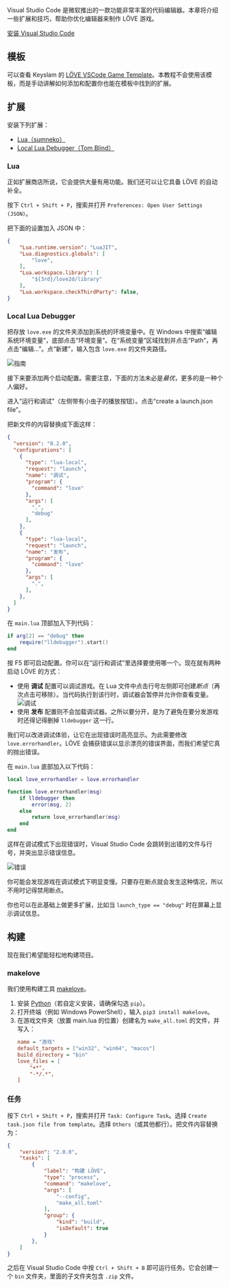 Visual Studio Code 是微软推出的一款功能非常丰富的代码编辑器。本章将介绍一些扩展和技巧，帮助你优化编辑器来制作 LÖVE 游戏。

[安装 Visual Studio Code](https://code.visualstudio.com/)

## 模板

可以查看 Keyslam 的 [LÖVE VSCode Game Template](https://github.com/Keyslam/LOVE-VSCode-Game-Template)。本教程不会使用该模板，而是手动讲解如何添加和配置你也能在模板中找到的扩展。

## 扩展

安装下列扩展：

- [Lua（sumneko）](https://marketplace.visualstudio.com/items?itemName=sumneko.lua)
- [Local Lua Debugger（Tom Blind）](https://marketplace.visualstudio.com/items?itemName=tomblind.local-lua-debugger-vscode)

### Lua

正如扩展商店所说，它会提供大量有用功能。我们还可以让它具备 LÖVE 的自动补全。

按下 `Ctrl + Shift + P`，搜索并打开 `Preferences: Open User Settings (JSON)`。

把下面的设置加入 JSON 中：

```json
{
    "Lua.runtime.version": "LuaJIT",
    "Lua.diagnostics.globals": [
        "love",
    ],
    "Lua.workspace.library": [
        "${3rd}/love2d/library"
    ],
    "Lua.workspace.checkThirdParty": false,
}
```

### Local Lua Debugger

把存放 `love.exe` 的文件夹添加到系统的环境变量中。在 Windows 中搜索“编辑系统环境变量”，底部点击“环境变量”。在“系统变量”区域找到并点击“Path”，再点击“编辑…”。点“新建”，输入包含 `love.exe` 的文件夹路径。

![指南](/images/book/bonus/vscode/lovepath.gif)

接下来要添加两个启动配置。需要注意，下面的方法未必是*最优*，更多的是一种个人偏好。

进入“运行和调试”（左侧带有小虫子的播放按钮）。点击“create a launch.json file”。

把新文件的内容替换成下面这样：

```json
{
  "version": "0.2.0",
  "configurations": [
    {
      "type": "lua-local",
      "request": "launch",
      "name": "调试",
      "program": {
        "command": "love"
      },
      "args": [
        ".",
        "debug"
      ],
    },
    {
      "type": "lua-local",
      "request": "launch",
      "name": "发布",
      "program": {
        "command": "love"
      },
      "args": [
        ".",
      ],
    },
  ]
}
```

在 `main.lua` 顶部加入下列代码：

```lua
if arg[2] == "debug" then
    require("lldebugger").start()
end
```

按 F5 即可启动配置。你可以在“运行和调试”里选择要使用哪一个。现在就有两种启动 LÖVE 的方式：

- 使用 **调试** 配置可以调试游戏。在 Lua 文件中点击行号左侧即可创建*断点*（再次点击可移除）。当代码执行到该行时，调试器会暂停并允许你查看变量。![调试](/images/book/bonus/vscode/debugging.png)
- 使用 **发布** 配置则不会加载调试器。之所以要分开，是为了避免在要分发游戏时还得记得删掉 `lldebugger` 这一行。

我们可以改进调试体验，让它在出现错误时高亮显示。为此需要修改 `love.errorhandler`。LÖVE 会捕获错误以显示漂亮的错误界面，而我们希望它真的抛出错误。

在 `main.lua` 底部加入以下代码：

```lua
local love_errorhandler = love.errorhandler

function love.errorhandler(msg)
    if lldebugger then
        error(msg, 2)
    else
        return love_errorhandler(msg)
    end
end
```

这样在调试模式下出现错误时，Visual Studio Code 会跳转到出错的文件与行号，并突出显示错误信息。

![错误](/images/book/bonus/vscode/error.png)

你可能会发现游戏在调试模式下明显变慢。只要存在断点就会发生这种情况，所以不用时记得禁用断点。

你也可以在此基础上做更多扩展，比如当 `launch_type == "debug"` 时在屏幕上显示调试信息。

## 构建

现在我们希望能轻松地构建项目。

### makelove

我们使用构建工具 [makelove](https://github.com/pfirsich/makelove/)。

1. 安装 [Python](https://www.python.org/downloads/)（若自定义安装，请确保勾选 `pip`）。
2. 打开终端（例如 Windows PowerShell），输入 `pip3 install makelove`。
3. 在游戏文件夹（放置 main.lua 的位置）创建名为 `make_all.toml` 的文件，并写入：
   ```ini
   name = "游戏"
   default_targets = ["win32", "win64", "macos"]
   build_directory = "bin"
   love_files = [
       "+*",
       "-*/.*",
   ]
   ```

### 任务

按下 `Ctrl + Shift + P`，搜索并打开 `Task: Configure Task`。选择 `Create task.json file from template`。选择 `Others`（或其他都行）。把文件内容替换为：

```json
{
    "version": "2.0.0",
    "tasks": [
        {
            "label": "构建 LÖVE",
            "type": "process",
            "command": "makelove",
            "args": [
                "--config",
                "make_all.toml"
            ],
            "group": {
                "kind": "build",
                "isDefault": true
            }
        },
    ]
}
```

之后在 Visual Studio Code 中按 `Ctrl + Shift + B` 即可运行任务。它会创建一个 `bin` 文件夹，里面的子文件夹包含 `.zip` 文件。
